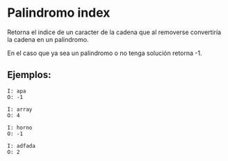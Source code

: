 # Palindromo index

Retorna el indice de un caracter de la cadena que al removerse convertiría la cadena en un palindromo.

En el caso que ya sea un palindromo o no tenga solución retorna -1.

## Ejemplos:  

    I: apa
    O: -1

    I: array
    O: 4

    I: horno
    O: -1

    I: adfada
    O: 2

